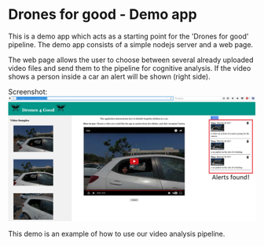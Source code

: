 # Drones for good - Demo app

This is a demo app which acts as a starting point for the 'Drones for good' pipeline.
The demo app consists of a simple nodejs server and a web page.

The web page allows the user to choose between several already uploaded video files and send them to the pipeline for cognitive analysis.
If the video shows a person inside a car an alert will be shown (right side).

Screenshot:
[![Screenshot](/images/Screenshot.PNG)](/images/Screenshot.PNG)

This demo is an example of how to use our video analysis pipeline.
